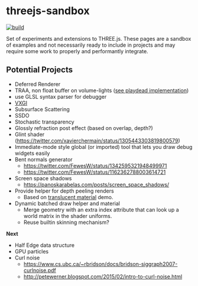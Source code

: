 # threejs-sandbox

[![build](https://img.shields.io/github/workflow/status/gkjohnson/threejs-sandbox/Node.js%20CI?style=flat-square&label=build)](https://github.com/gkjohnson/threejs-sandbox/actions)

Set of experiments and extensions to THREE.js. These pages are a sandbox of examples and not necessarily ready to include in projects and may require some work to properly and performantly integrate.

## Potential Projects

- Deferred Renderer
- TRAA, non float buffer on volume-lights ([see playdead implementation](https://github.com/playdeadgames/temporal/blob/master/GDC2016_Temporal_Reprojection_AA_INSIDE.pdf))
- use GLSL syntax parser for debugger
- [VXGI](https://wickedengine.net/2017/08/30/voxel-based-global-illumination/)
- Subsurface Scattering
- SSDO
- Stochastic transparency
- Glossly refraction post effect (based on overlap, depth?)
- Glint shader (https://twitter.com/xavierchermain/status/1305443303819800579)
- Immediate-mode style global (or imported) tool that lets you draw debug widgets easily
- Bent normals generator 
  - https://twitter.com/FewesW/status/1342595321948499971
  - https://twitter.com/FewesW/status/1162362788003614721
- Screen space shadows
  - https://panoskarabelas.com/posts/screen_space_shadows/
- Provide helper for depth peeling renders
  - Based on [translucent material](https://github.com/gkjohnson/threejs-sandbox/tree/master/translucent-material) demo.
- Dynamic batched draw helper and material
  - Merge geometry with an extra index attribute that can look up a world matrix in the shader uniforms.
  - Reuse builtin skinning mechanism?
  
**Next**
- Half Edge data structure
- GPU particles
- Curl noise
	- https://www.cs.ubc.ca/~rbridson/docs/bridson-siggraph2007-curlnoise.pdf
	- http://petewerner.blogspot.com/2015/02/intro-to-curl-noise.html
